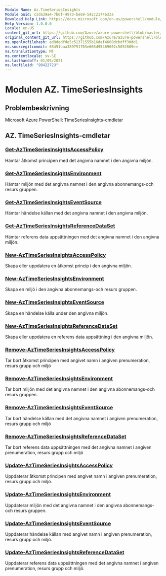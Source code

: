```yaml
---
Module Name: Az.TimeSeriesInsights
Module Guid: c3da39a4-7b6f-4973-be69-542c2174633a
Download Help Link: https://docs.microsoft.com/en-us/powershell/module/az.timeseriesinsights
Help Version: 1.0.0.0
Locale: en-US
content_git_url: https://github.com/Azure/azure-powershell/blob/master/src/TimeSeriesInsights/help/Az.TimeSeriesInsights.md
original_content_git_url: https://github.com/Azure/azure-powershell/blob/master/src/TimeSeriesInsights/help/Az.TimeSeriesInsights.md
ms.openlocfilehash: ad8dedfde5c51371555b16daf4600dcbdff30dd1
ms.sourcegitcommit: 68451baa389791703e666d95469602c5652609ee
ms.translationtype: MT
ms.contentlocale: sv-SE
ms.lasthandoff: 01/05/2021
ms.locfileid: "98422723"
---
```

# Modulen AZ. TimeSeriesInsights
## Problembeskrivning
Microsoft Azure PowerShell: TimeSeriesInsights-cmdletar

## AZ. TimeSeriesInsights-cmdletar
### [Get-AzTimeSeriesInsightsAccessPolicy](Get-AzTimeSeriesInsightsAccessPolicy.md)
Hämtar åtkomst principen med det angivna namnet i den angivna miljön.

### [Get-AzTimeSeriesInsightsEnvironment](Get-AzTimeSeriesInsightsEnvironment.md)
Hämtar miljön med det angivna namnet i den angivna abonnemangs-och resurs gruppen.

### [Get-AzTimeSeriesInsightsEventSource](Get-AzTimeSeriesInsightsEventSource.md)
Hämtar händelse källan med det angivna namnet i den angivna miljön.

### [Get-AzTimeSeriesInsightsReferenceDataSet](Get-AzTimeSeriesInsightsReferenceDataSet.md)
Hämtar referens data uppsättningen med det angivna namnet i den angivna miljön.

### [New-AzTimeSeriesInsightsAccessPolicy](New-AzTimeSeriesInsightsAccessPolicy.md)
Skapa eller uppdatera en åtkomst princip i den angivna miljön.

### [New-AzTimeSeriesInsightsEnvironment](New-AzTimeSeriesInsightsEnvironment.md)
Skapa en miljö i den angivna abonnemangs-och resurs gruppen.

### [New-AzTimeSeriesInsightsEventSource](New-AzTimeSeriesInsightsEventSource.md)
Skapa en händelse källa under den angivna miljön.

### [New-AzTimeSeriesInsightsReferenceDataSet](New-AzTimeSeriesInsightsReferenceDataSet.md)
Skapa eller uppdatera en referens data uppsättning i den angivna miljön.

### [Remove-AzTimeSeriesInsightsAccessPolicy](Remove-AzTimeSeriesInsightsAccessPolicy.md)
Tar bort åtkomst principen med angivet namn i angiven prenumeration, resurs grupp och miljö

### [Remove-AzTimeSeriesInsightsEnvironment](Remove-AzTimeSeriesInsightsEnvironment.md)
Tar bort miljön med det angivna namnet i den angivna abonnemangs-och resurs gruppen.

### [Remove-AzTimeSeriesInsightsEventSource](Remove-AzTimeSeriesInsightsEventSource.md)
Tar bort händelse källan med det angivna namnet i angiven prenumeration, resurs grupp och miljö

### [Remove-AzTimeSeriesInsightsReferenceDataSet](Remove-AzTimeSeriesInsightsReferenceDataSet.md)
Tar bort referens data uppsättningen med det angivna namnet i angiven prenumeration, resurs grupp och miljö

### [Update-AzTimeSeriesInsightsAccessPolicy](Update-AzTimeSeriesInsightsAccessPolicy.md)
Uppdaterar åtkomst principen med angivet namn i angiven prenumeration, resurs grupp och miljö.

### [Update-AzTimeSeriesInsightsEnvironment](Update-AzTimeSeriesInsightsEnvironment.md)
Uppdaterar miljön med det angivna namnet i den angivna abonnemangs-och resurs gruppen.

### [Update-AzTimeSeriesInsightsEventSource](Update-AzTimeSeriesInsightsEventSource.md)
Uppdaterar händelse källan med angivet namn i angiven prenumeration, resurs grupp och miljö.

### [Update-AzTimeSeriesInsightsReferenceDataSet](Update-AzTimeSeriesInsightsReferenceDataSet.md)
Uppdaterar referens data uppsättningen med det angivna namnet i angiven prenumeration, resurs grupp och miljö.

